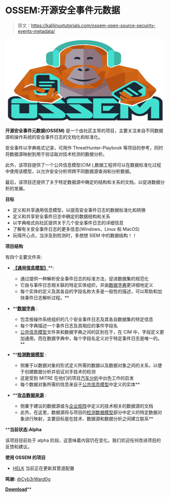 # OSSEM:开源安全事件元数据

> 原文：<https://kalilinuxtutorials.com/ossem-open-source-security-events-metadata/>

[![OSSEM : Open Source Security Events Metadata](img//b43ccd31210eb43a1f70c6632f0779dc.png "OSSEM : Open Source Security Events Metadata")](https://1.bp.blogspot.com/-dwiWdk4CECw/XpMjfP6wMvI/AAAAAAAAF3w/f7wpHM649UQDyiedSS-iZOBtcYCx9PovACLcBGAsYHQ/s1600/OSSEM%25281%2529.png)

**开源安全事件元数据(OSSEM)** 是一个由社区主导的项目，主要关注来自不同数据源和操作系统的安全事件日志的文档化和标准化。

安全事件以字典格式记录，可用作 ThreatHunter-Playbook 等项目的参考，同时将数据源映射到用于验证敌对技术检测的数据分析。

此外，该项目提供了一个公共信息模型(CIM ),数据工程师可以在数据标准化过程中使用该模型，以允许安全分析师跨不同数据源查询和分析数据。

最后，该项目还提供了关于特定数据源中确定的结构和关系的文档，以促进数据分析的发展。

**目标**

*   定义和共享通用信息模型，以提高安全事件日志的数据标准化和转换
*   定义和共享安全事件日志中确定的数据结构和关系
*   以字典格式向社区提供关于几个安全事件日志的详细信息
*   了解有关安全事件日志的更多信息(Windows、Linux 和 MacOS)
*   玩得开心点，当涉及到检测时，多想想 SIEM 中的数据结构！！

**项目结构**

有四个主要文件夹:

*   [**【通用信息模型】**](https://github.com/hunters-forge/OSSEM/blob/master/common_information_model)**:

    *   通过提供一种解析安全事件日志的标准方法，促进数据集的规范化
    *   它由与事件日志相关联的特定实体组织，并由[数据字典](https://github.com/hunters-forge/OSSEM/blob/master/data_dictionaries)更详细地定义
    *   每个实体的定义及其各自的字段名称大多是一般性的描述，可以帮助和加快事件日志解析过程。** 
*   **[**数据字典**](https://github.com/hunters-forge/OSSEM/blob/master/data_dictionaries) :

    *   包含按操作系统组织的几个安全事件日志及其各自数据集的特定信息
    *   每个字典描述一个事件日志及其相应的事件字段名
    *   [公共信息模型](https://github.com/hunters-forge/OSSEM/blob/master/common_information_model)文件夹和数据字典之间的区别在于，在 CIM 中，字段定义更加通用，而在数据字典中，每个字段名定义对于特定事件日志是唯一的。** 
*   **[**检测数据模型**](https://github.com/hunters-forge/OSSEM/blob/master/detection_data_model) :

    *   侧重于以数据对象的形式定义所需的数据以及数据对象之间的关系，以便于创建数据分析并验证对手技术的检测
    *   这是受到 MITRE 在他们的项目[汽车分析](https://car.mitre.org/wiki/Main_Page)中出色工作的启发
    *   每个数据对象所需的信息来自于[公共信息模型](https://github.com/hunters-forge/OSSEM/blob/master/common_information_model)中定义的实体** 
*   **[**攻击数据来源**](https://github.com/hunters-forge/OSSEM/blob/master/attack_data_sources) :

    *   侧重于建议的数据源或与[企业矩阵](https://attack.mitre.org/wiki/Technique_Matrix)中定义的技术相关的数据源的文档
    *   此外，在这里，数据源将与项目的[检测数据模型](https://github.com/hunters-forge/OSSEM/blob/master/detection_data_model)部分中定义的特定数据对象进行映射，主要目标是在技术、数据源和数据分析之间建立联系** 

 ****当前状态:Alpha**

该项目目前处于 alpha 阶段，这意味着内容仍在变化。我们欢迎任何改进项目的反馈和建议。

**使用 OSSEM 的项目**

*   [HELK](https://github.com/Cyb3rWard0g/HELK) 当前正在更新其管道配置

**鸣谢:** [@Cyb3rWard0g](https://twitter.com/Cyb3rWard0g)

[**Download**](https://github.com/hunters-forge/OSSEM)**